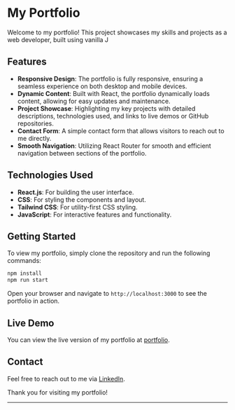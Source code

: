 # My Portfolio

Welcome to my portfolio! This project showcases my skills and projects as a web developer, built using vanilla J 

## Features

- **Responsive Design**: The portfolio is fully responsive, ensuring a seamless experience on both desktop and mobile devices.
- **Dynamic Content**: Built with React, the portfolio dynamically loads content, allowing for easy updates and maintenance.
- **Project Showcase**: Highlighting my key projects with detailed descriptions, technologies used, and links to live demos or GitHub repositories.
- **Contact Form**: A simple contact form that allows visitors to reach out to me directly.
- **Smooth Navigation**: Utilizing React Router for smooth and efficient navigation between sections of the portfolio.

## Technologies Used

- **React.js**: For building the user interface.
- **CSS**: For styling the components and layout.
- **Tailwind CSS**: For utility-first CSS styling.
- **JavaScript**: For interactive features and functionality.

## Getting Started

To view my portfolio, simply clone the repository and run the following commands:

```bash
npm install
npm run start
```

Open your browser and navigate to `http://localhost:3000` to see the portfolio in action.

## Live Demo

You can view the live version of my portfolio at [portfolio](https://rimsha-shoukat.github.io/portfolio/).

## Contact

Feel free to reach out to me via [LinkedIn](https://www.linkedin.com/in/rimsha-shoukat).

Thank you for visiting my portfolio!

---

